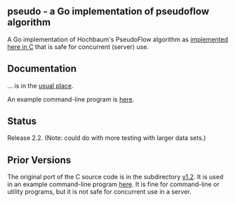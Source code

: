 <h2>pseudo - a Go implementation of pseudoflow algorithm</h2>

A Go implementation of Hochbaum's PseudoFlow algorithm as [implemented here in C][c_ref] that is safe for concurrent (server) use.

<h2>Documentation</h2>

... is in the [usual place][docs].

An example command-line program is [here][newcmd].

<h2>Status</h2>

Release 2.2.  (Note: could do with more testing with larger data sets.)

<h2>Prior Versions</h2>

The original port of the C source code is in the subdirectory [v1.2][v1.2]. It is used in an example command-line program [here][oldcmd].  It is fine for command-line or utility programs, but it is not safe for concurrent use in a server.

[c_ref]: http://riot.ieor.berkeley.edu/Applications/Pseudoflow/maxflow.html
[docs]: https://godoc.org/github.com/clbanning/pseudo
[v1.2]: https://github.com/clbanning/pseudo/v1.2
[oldcmd]: https://github.com/clbanning/pseudo/cmd/pseudo/main_v1.2.go
[newcmd]: https://github.com/clbanning/pseudo/cmd/pseudo/main.go
